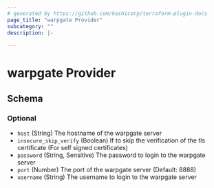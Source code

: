 ```yaml
---
# generated by https://github.com/hashicorp/terraform-plugin-docs
page_title: "warpgate Provider"
subcategory: ""
description: |-
  
---
```


# warpgate Provider





<!-- schema generated by tfplugindocs -->
## Schema

### Optional

- `host` (String) The hostname of the warpgate server
- `insecure_skip_verify` (Boolean) If to skip the verification of the tls certificate (For self signed certificates)
- `password` (String, Sensitive) The password to login to the warpgate server
- `port` (Number) The port of the warpgate server (Default: 8888)
- `username` (String) The username to login to the warpgate server
